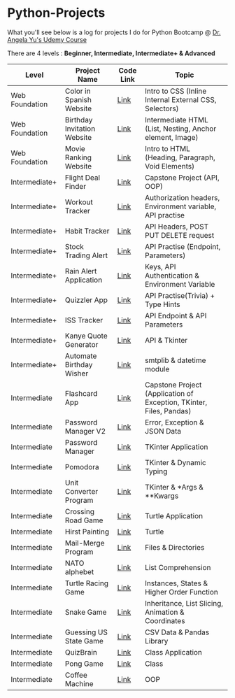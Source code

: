 # Python-Projects
What you'll see below is a log for projects I do for Python Bootcamp @ [Dr. Angela Yu's Udemy Course](https://www.udemy.com/course/100-days-of-code/)

There are 4 levels : **Beginner, Intermediate, Intermediate+ & Advanced**

| Level | Project Name | Code Link | Topic | 
|-------|--------------|-----------| ------|
|Web Foundation| Color in Spanish Website| [Link](https://github.com/kaiyuan2000/Python-Projects/tree/main/Web%20Foundation/5.4%20Color%20Vocab%20Project) | Intro to CSS (Inline Internal External CSS, Selectors)|
|Web Foundation| Birthday Invitation Website | [Link](https://github.com/kaiyuan2000/Python-Projects/tree/main/Web%20Foundation/3.4%20Birthday%20Invite%20Project) | Intermediate HTML (List, Nesting, Anchor element, Image)
|Web Foundation | Movie Ranking Website| [Link](https://github.com/kaiyuan2000/Python-Projects/tree/main/Web%20Foundation/2.4%20Movie%20Ranking%20Project) | Intro to HTML (Heading, Paragraph, Void Elements)
|Intermediate+ | Flight Deal Finder | [Link](https://github.com/kaiyuan2000/Python-Projects/tree/main/Intermediate%20%2B/Flight%20Deal%20Finder) | Capstone Project (API, OOP)
|Intermediate+ | Workout Tracker | [Link](https://github.com/kaiyuan2000/Python-Projects/tree/main/Intermediate%20%2B/Workout%20Tracker) | Authorization headers, Environment variable, API practise|
|Intermediate+ | Habit Tracker | [Link](https://github.com/kaiyuan2000/Python-Projects/tree/main/Intermediate%20%2B/Habit%20Tracker) | API Headers, POST PUT DELETE request|
|Intermediate+ | Stock Trading Alert | [Link](https://github.com/kaiyuan2000/Python-Projects/tree/main/Intermediate%20%2B/Stock%20Trading%20Alert) | API Practise (Endpoint, Parameters) |
|Intermediate+ | Rain Alert Application | [Link](https://github.com/kaiyuan2000/Python-Projects/tree/main/Intermediate%20%2B/Rain%20Alert%20Application) | Keys, API Authentication & Environment Variable |
|Intermediate+ | Quizzler App| [Link](https://github.com/kaiyuan2000/Python-Projects/tree/main/Intermediate%20%2B/Quizzler) | API Practise(Trivia) + Type Hints|
|Intermediate+ | ISS Tracker | [Link](https://github.com/kaiyuan2000/Python-Projects/tree/main/Intermediate%20%2B/ISS%20Tracker) | API Endpoint & API Parameters | 
|Intermediate+ | Kanye Quote Generator | [Link](https://github.com/kaiyuan2000/Python-Projects/tree/main/Intermediate%20%2B/Kanye%20Quote%20Generator) | API & Tkinter |
|Intermediate+ | Automate Birthday Wisher| [Link](https://github.com/kaiyuan2000/Python-Projects/tree/main/Intermediate%20%2B/Automate_Birthday_Wisher_Email) | smtplib & datetime module | 
|Intermediate| Flashcard App| [Link](https://github.com/kaiyuan2000/Python-Projects/tree/main/Intermediate/Flashcard%20App) | Capstone Project (Application of Exception, TKinter, Files, Pandas)
|Intermediate| Password Manager V2| [Link](https://github.com/kaiyuan2000/Python-Projects/tree/main/Intermediate/Password%20Manager%20V2) | Error, Exception & JSON Data |
|Intermediate | Password Manager | [Link](https://github.com/kaiyuan2000/Python-Projects/tree/main/Intermediate/Password%20Manager) | TKinter Application |
|Intermediate | Pomodora | [Link](https://github.com/kaiyuan2000/Python-Projects/tree/main/Intermediate/Pomodora) | TKinter & Dynamic Typing |
|Intermediate | Unit Converter Program | [Link](https://github.com/kaiyuan2000/Python-Projects/tree/main/Intermediate/Unit%20Convertor) | TKinter & *Args & **Kwargs
|Intermediate | Crossing Road Game | [Link](https://github.com/kaiyuan2000/Python-Projects/tree/main/Intermediate/Crossing%20Road)| Turtle Application |
|Intermediate | Hirst Painting | [Link](https://github.com/kaiyuan2000/Python-Projects/tree/main/Intermediate/Hirst%20Painting) |Turtle | 
|Intermediate | Mail-Merge Program | [Link](https://github.com/kaiyuan2000/Python-Projects/tree/main/Intermediate/Mail-Merge) | Files & Directories | 
|Intermediate | NATO alphebet | [Link](https://github.com/kaiyuan2000/Python-Projects/tree/main/Intermediate/NATO%20Alphebet) | List Comprehension |
|Intermediate | Turtle Racing Game | [Link](https://github.com/kaiyuan2000/Python-Projects/tree/main/Intermediate/Turtle%20Racing%20Game) | Instances, States & Higher Order Function |
|Intermediate | Snake Game | [Link](https://github.com/kaiyuan2000/Python-Projects/tree/main/Intermediate/Snake%20Game) | Inheritance, List Slicing, Animation & Coordinates |
|Intermediate | Guessing US State Game | [Link](https://github.com/kaiyuan2000/Python-Projects/tree/main/Intermediate/US%20State%20Game) | CSV Data & Pandas Library|
|Intermediate | QuizBrain | [Link](https://github.com/kaiyuan2000/Python-Projects/tree/main/Intermediate/QuizBrain) | Class Application | 
|Intermediate | Pong Game | [Link](https://github.com/kaiyuan2000/Python-Projects/tree/main/Intermediate/Pong%20Game) | Class | 
| Intermediate | Coffee Machine | [Link](https://github.com/kaiyuan2000/Python-Projects/tree/main/Intermediate/Coffee%20Machine%20in%20OOP) | OOP |

